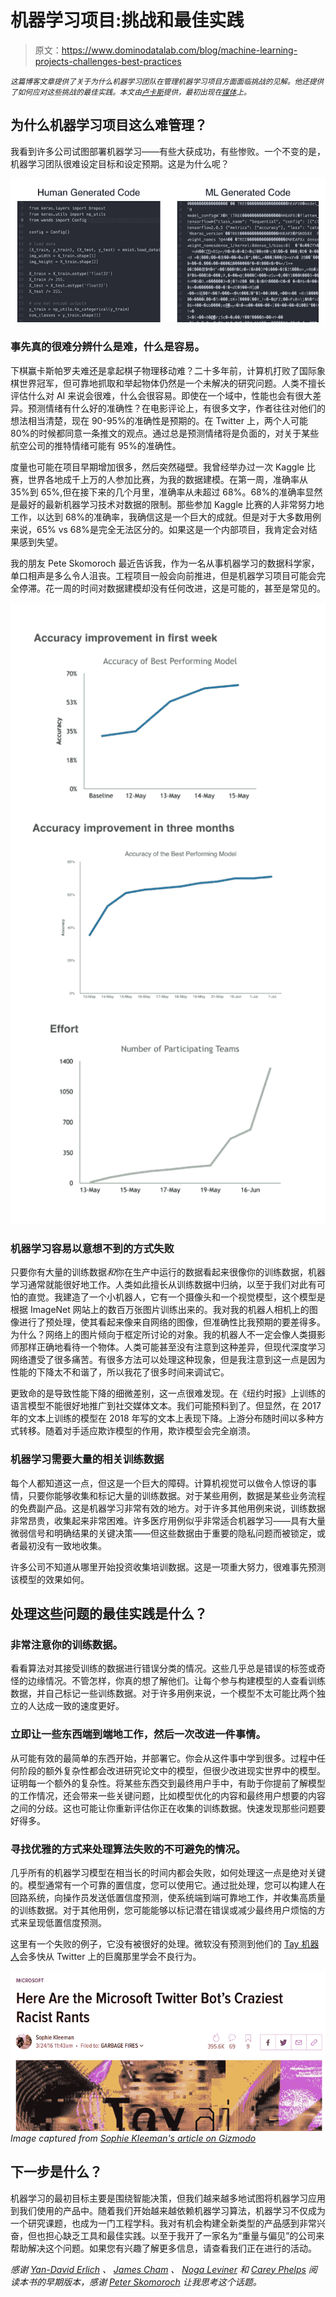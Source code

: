 # 机器学习项目:挑战和最佳实践

> 原文：<https://www.dominodatalab.com/blog/machine-learning-projects-challenges-best-practices>

<small>*这篇博客文章提供了关于为什么机器学习团队在管理机器学习项目方面面临挑战的见解。他还提供了如何应对这些挑战的最佳实践。本文由[卢卡斯](https://twitter.com/l2k)提供，最初出现在[媒体](https://medium.com/@l2k/why-are-machine-learning-projects-so-hard-to-manage-8e9b9cf49641)上。*</small>

## 为什么机器学习项目这么难管理？

我看到许多公司试图部署机器学习——有些大获成功，有些惨败。一个不变的是，机器学习团队很难设定目标和设定预期。这是为什么呢？

![Human Generated Code vs ML Generated Code](img/19911412afdfd783567546fd51cbe694.png)

### 事先真的很难分辨什么是难，什么是容易。

下棋赢卡斯帕罗夫难还是拿起棋子物理移动难？二十多年前，计算机打败了国际象棋世界冠军，但可靠地抓取和举起物体仍然是一个未解决的研究问题。人类不擅长评估什么对 AI 来说会很难，什么会很容易。即使在一个域中，性能也会有很大差异。预测情绪有什么好的准确性？在电影评论上，有很多文字，作者往往对他们的想法相当清楚，现在 90-95%的准确性是预期的。在 Twitter 上，两个人可能 80%的时候都同意一条推文的观点。通过总是预测情绪将是负面的，对关于某些航空公司的推特情绪可能有 95%的准确性。

度量也可能在项目早期增加很多，然后突然碰壁。我曾经举办过一次 Kaggle 比赛，世界各地成千上万的人参加比赛，为我的数据建模。在第一周，准确率从 35%到 65%,但在接下来的几个月里，准确率从未超过 68%。68%的准确率显然是最好的最新机器学习技术对数据的限制。那些参加 Kaggle 比赛的人非常努力地工作，以达到 68%的准确率，我确信这是一个巨大的成就。但是对于大多数用例来说，65% vs 68%是完全无法区分的。如果这是一个内部项目，我肯定会对结果感到失望。

我的朋友 Pete Skomoroch 最近告诉我，作为一名从事机器学习的数据科学家，单口相声是多么令人沮丧。工程项目一般会向前推进，但是机器学习项目可能会完全停滞。花一周的时间对数据建模却没有任何改进，这是可能的，甚至是常见的。

![Accuracy improvement in first week, three months and effort plotted in a line graph](img/a39f6d46f48e6f72c24a9547dfaa4f89.png)

### 机器学习容易以意想不到的方式失败

只要你有大量的训练数据*和*你在生产中运行的数据看起来很像你的训练数据，机器学习通常就能很好地工作。人类如此擅长从训练数据中归纳，以至于我们对此有可怕的直觉。我建造了一个小机器人，它有一个摄像头和一个视觉模型，这个模型是根据 ImageNet 网站上的数百万张图片训练出来的。我对我的机器人相机上的图像进行了预处理，使其看起来像来自网络的图像，但准确性比我预期的要差得多。为什么？网络上的图片倾向于框定所讨论的对象。我的机器人不一定会像人类摄影师那样正确地看待一个物体。人类可能甚至没有注意到这种差异，但现代深度学习网络遭受了很多痛苦。有很多方法可以处理这种现象，但是我注意到这一点是因为性能的下降太不和谐了，所以我花了很多时间来调试它。

更致命的是导致性能下降的细微差别，这一点很难发现。在《纽约时报》上训练的语言模型不能很好地推广到社交媒体文本。我们可能预料到了。但显然，在 2017 年的文本上训练的模型在 2018 年写的文本上表现下降。上游分布随时间以多种方式转移。随着对手适应欺诈模型的作用，欺诈模型会完全崩溃。

### 机器学习需要大量的相关训练数据

每个人都知道这一点，但这是一个巨大的障碍。计算机视觉可以做令人惊讶的事情，只要你能够收集和标记大量的训练数据。对于某些用例，数据是某些业务流程的免费副产品。这是机器学习非常有效的地方。对于许多其他用例来说，训练数据非常昂贵，收集起来非常困难。许多医疗用例似乎非常适合机器学习——具有大量微弱信号和明确结果的关键决策——但这些数据由于重要的隐私问题而被锁定，或者最初没有一致地收集。

许多公司不知道从哪里开始投资收集培训数据。这是一项重大努力，很难事先预测该模型的效果如何。

## 处理这些问题的最佳实践是什么？

### 非常注意你的训练数据。

看看算法对其接受训练的数据进行错误分类的情况。这些几乎总是错误的标签或奇怪的边缘情况。不管怎样，你真的想了解他们。让每个参与构建模型的人查看训练数据，并自己标记一些训练数据。对于许多用例来说，一个模型不太可能比两个独立的人达成一致的速度更好。

### 立即让一些东西端到端地工作，然后一次改进一件事情。

从可能有效的最简单的东西开始，并部署它。你会从这件事中学到很多。过程中任何阶段的额外复杂性都会改进研究论文中的模型，但很少改进现实世界中的模型。证明每一个额外的复杂性。将某些东西交到最终用户手中，有助于你提前了解模型的工作情况，还会带来一些关键问题，比如模型优化的内容和最终用户想要的内容之间的分歧。这也可能让你重新评估你正在收集的训练数据。快速发现那些问题要好得多。

### 寻找优雅的方式来处理算法失败的不可避免的情况。

几乎所有的机器学习模型在相当长的时间内都会失败，如何处理这一点是绝对关键的。模型通常有一个可靠的置信度，您可以使用它。通过批处理，您可以构建人在回路系统，向操作员发送低置信度预测，使系统端到端可靠地工作，并收集高质量的训练数据。对于其他用例，您可能能够以标记潜在错误或减少最终用户烦恼的方式来呈现低置信度预测。

这里有一个失败的例子，它没有被很好的处理。微软没有预测到他们的 [Tay 机器人](https://gizmodo.com/here-are-the-microsoft-twitter-bot-s-craziest-racist-ra-1766820160)会多快从 Twitter 上的巨魔那里学会不良行为。

![Headline detailing Microsoft's Twitter Bot](img/e78fd0fb04fba0780e6f83a472c75e6b.png) *Image captured from [Sophie Kleeman's article on Gizmodo](https://gizmodo.com/here-are-the-microsoft-twitter-bot-s-craziest-racist-ra-1766820160)*

## 下一步是什么？‍

机器学习的最初目标主要是围绕智能决策，但我们越来越多地试图将机器学习应用到我们使用的产品中。随着我们开始越来越依赖机器学习算法，机器学习不仅成为一个研究课题，也成为一门工程学科。我对有机会构建全新类型的产品感到非常兴奋，但也担心缺乏工具和最佳实践。以至于我开了一家名为“重量与偏见”的公司来帮助解决这个问题。如果您有兴趣了解更多信息，请查看我们正在进行的活动。

*感谢 [Yan-David Erlich](https://medium.com/@yanda) 、 [James Cham](https://medium.com/@jamescham) 、 [Noga Leviner](https://medium.com/@nogaleviner) 和 [Carey Phelps](https://medium.com/@careyphelps) 阅读本书的早期版本，感谢 [Peter Skomoroch](https://medium.com/@peteskomoroch) 让我思考这个话题。*